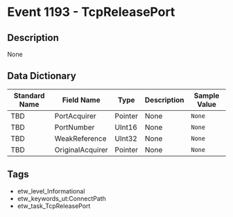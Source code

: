 # Event 1193 - TcpReleasePort

## Description
None

## Data Dictionary
|Standard Name|Field Name|Type|Description|Sample Value|
|---|---|---|---|---|
|TBD|PortAcquirer|Pointer|None|`None`|
|TBD|PortNumber|UInt16|None|`None`|
|TBD|WeakReference|UInt32|None|`None`|
|TBD|OriginalAcquirer|Pointer|None|`None`|

## Tags
* etw_level_Informational
* etw_keywords_ut:ConnectPath
* etw_task_TcpReleasePort